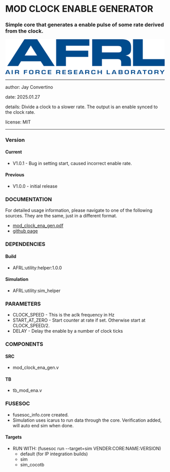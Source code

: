 # MOD CLOCK ENABLE GENERATOR
### Simple core that generates a enable pulse of some rate derived from the clock.

![image](docs/manual/img/AFRL.png)

---

   author: Jay Convertino   
   
   date: 2025.01.27
   
   details: Divide a clock to a slower rate. The output is an enable synced to the clock rate.
   
   license: MIT   
   
---

### Version
#### Current
  - V1.0.1 - Bug in setting start, caused incorrect enable rate.

#### Previous
  - V1.0.0 - initial release

### DOCUMENTATION
  For detailed usage information, please navigate to one of the following sources. They are the same, just in a different format.

  - [mod_clock_ena_gen.pdf](docs/manual/mod_clock_ena_gen.pdf)
  - [github page](https://johnathan-convertino-afrl.github.io/mod_clock_ena_gen/)

### DEPENDENCIES
#### Build

  - AFRL:utility:helper:1.0.0

#### Simulation

  - AFRL:utility:sim_helper

### PARAMETERS

*   CLOCK_SPEED      - This is the aclk frequency in Hz
*   START_AT_ZERO    - Start counter at rate if set. Otherwise start at CLOCK_SPEED/2.
*   DELAY            - Delay the enable by a number of clock ticks

### COMPONENTS
#### SRC

* mod_clock_ena_gen.v
  
#### TB

* tb_mod_ena.v
  
### FUSESOC

* fusesoc_info.core created.
* Simulation uses icarus to run data through the core. Verification added, will auto end sim when done.

#### Targets

* RUN WITH: (fusesoc run --target=sim VENDER:CORE:NAME:VERSION)
  - default (for IP integration builds)
  - sim
  - sim_cocotb
